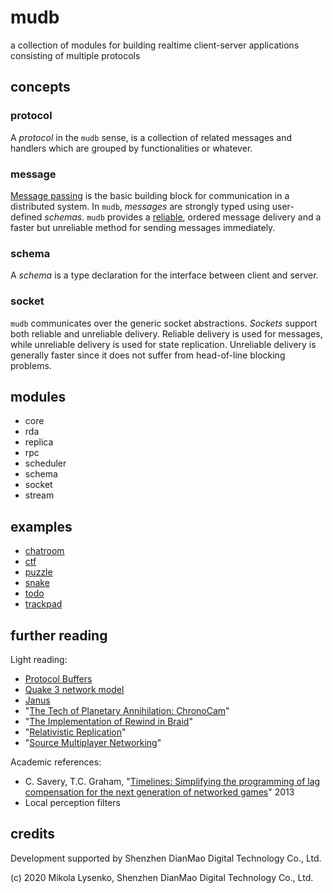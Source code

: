 # mudb
a collection of modules for building realtime client-server applications consisting of multiple protocols

## concepts

### protocol
A *protocol* in the `mudb` sense, is a collection of related messages and handlers which are grouped by functionalities or whatever.

### message
[Message passing](https://en.wikipedia.org/wiki/Message_passing) is the basic building block for communication in a distributed system.  In `mudb`, *messages* are strongly typed using user-defined *schemas*.  `mudb` provides a [reliable](https://en.wikipedia.org/wiki/Reliability_(computer_networking)), ordered message delivery and a faster but unreliable method for sending messages immediately.

### schema
A *schema* is a type declaration for the interface between client and server.

### socket
`mudb` communicates over the generic socket abstractions.  *Sockets* support both reliable and unreliable delivery.  Reliable delivery is used for messages, while unreliable delivery is used for state replication.  Unreliable delivery is generally faster since it does not suffer from head-of-line blocking problems.

## modules

* core
* rda
* replica
* rpc
* scheduler
* schema
* socket
* stream

## examples

* [chatroom](example/chatroom)
* [ctf](example/ctf)
* [puzzle](example/puzzle)
* [snake](example/snake)
* [todo](example/todo)
* [trackpad](example/trackpad)

## further reading
Light reading:
* [Protocol Buffers](https://developers.google.com/protocol-buffers)
* [Quake 3 network model](http://fabiensanglard.net/quake3/network.php)
* [Janus](http://equis.cs.queensu.ca/wiki/index.php/Janus)
* "[The Tech of Planetary Annihilation: ChronoCam](https://blog.forrestthewoods.com/the-tech-of-planetary-annihilation-chronocam-292e3d6b169a)"
* "[The Implementation of Rewind in Braid](https://www.youtube.com/watch?v=8dinUbg2h70)"
* "[Relativistic Replication](https://mikolalysenko.github.io/nodeconfeu2014-slides/index.html#/)"
* "[Source Multiplayer Networking](https://developer.valvesoftware.com/wiki/Source_Multiplayer_Networking)"

Academic references:
* C. Savery, T.C. Graham, "[Timelines: Simplifying the programming of lag compensation for the next generation of networked games](https://link.springer.com/article/10.1007/s00530-012-0271-3)" 2013
* Local perception filters

## credits
Development supported by Shenzhen DianMao Digital Technology Co., Ltd.

(c) 2020 Mikola Lysenko, Shenzhen DianMao Digital Technology Co., Ltd.
